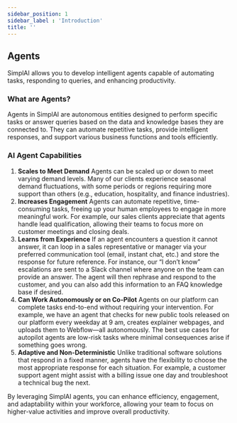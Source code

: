 ```yaml
---
sidebar_position: 1
sidebar_label : 'Introduction'
title: ''
---
```


## Agents

SimplAI allows you to develop intelligent agents capable of automating tasks, responding to queries, and enhancing productivity. 

### What are Agents?

Agents in SimplAI are autonomous entities designed to perform specific tasks or answer queries based on the data and knowledge bases they are connected to. They can automate repetitive tasks, provide intelligent responses, and support various business functions and tools efficiently.

<!-- ### Getting Started with Agents

Here are a few methods to begin building your own agents: -->

<!-- <video of agent flow> -->

### AI Agent Capabilities

1. **Scales to Meet Demand**
Agents can be scaled up or down to meet varying demand levels. Many of our clients experience seasonal demand fluctuations, with some periods or regions requiring more support than others (e.g., education, hospitality, and finance industries).
2. **Increases Engagement**
Agents can automate repetitive, time-consuming tasks, freeing up your human employees to engage in more meaningful work. For example, our sales clients appreciate that agents handle lead qualification, allowing their teams to focus more on customer meetings and closing deals.
3. **Learns from Experience**
If an agent encounters a question it cannot answer, it can loop in a sales representative or manager via your preferred communication tool (email, instant chat, etc.) and store the response for future reference. For instance, our “I don’t know” escalations are sent to a Slack channel where anyone on the team can provide an answer. The agent will then rephrase and respond to the customer, and you can also add this information to an FAQ knowledge base if desired.
4. **Can Work Autonomously or on Co-Pilot**
Agents on our platform can complete tasks end-to-end without requiring your intervention. For example, we have an agent that checks for new public tools released on our platform every weekday at 9 am, creates explainer webpages, and uploads them to Webflow—all autonomously. The best use cases for autopilot agents are low-risk tasks where minimal consequences arise if something goes wrong.
5. **Adaptive and Non-Deterministic**
Unlike traditional software solutions that respond in a fixed manner, agents have the flexibility to choose the most appropriate response for each situation. For example, a customer support agent might assist with a billing issue one day and troubleshoot a technical bug the next.

By leveraging SimplAI agents, you can enhance efficiency, engagement, and adaptability within your workforce, allowing your team to focus on higher-value activities and improve overall productivity.